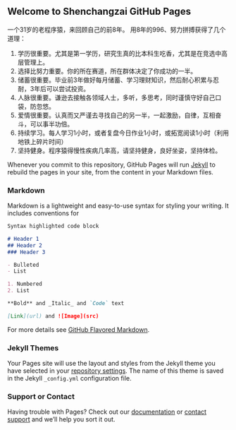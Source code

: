 ## Welcome to Shenchangzai GitHub Pages

一个31岁的老程序猿，来回顾自己的前8年。 用8年的996、努力拼搏获得了几个道理：

1. 学历很重要。尤其是第一学历，研究生真的比本科生吃香，尤其是在竞选中高层管理上。
2. 选择比努力重要。你的所在赛道，所在群体决定了你成功的一半。
3. 储蓄很重要。毕业前3年做好每月储蓄、学习理财知识，然后耐心积累与忍耐，3年后可以尝试投资。
4. 人脉很重要。谦逊去接触各领域人士，多听，多思考，同时谨慎守好自己口袋，防忽悠。
5. 爱情很重要。认真而又严谨去寻找自己的另一半，一起激励，自律，互相奋斗，可以事半功倍。
6. 持续学习。每人学习1小时，或者复盘今日作业1小时，或拓宽阅读1小时（利用地铁上碎片时间）
7. 坚持健身。程序猿得慢性疾病几率高，请坚持健身，良好坐姿，坚持体检。

Whenever you commit to this repository, GitHub Pages will run [Jekyll](https://jekyllrb.com/) to rebuild the pages in your site, from the content in your Markdown files.

### Markdown

Markdown is a lightweight and easy-to-use syntax for styling your writing. It includes conventions for

```markdown
Syntax highlighted code block

# Header 1
## Header 2
### Header 3

- Bulleted
- List

1. Numbered
2. List

**Bold** and _Italic_ and `Code` text

[Link](url) and ![Image](src)
```

For more details see [GitHub Flavored Markdown](https://guides.github.com/features/mastering-markdown/).

### Jekyll Themes

Your Pages site will use the layout and styles from the Jekyll theme you have selected in your [repository settings](https://github.com/shenchangzai/shenchangzai.github.io/settings/pages). The name of this theme is saved in the Jekyll `_config.yml` configuration file.

### Support or Contact

Having trouble with Pages? Check out our [documentation](https://docs.github.com/categories/github-pages-basics/) or [contact support](https://support.github.com/contact) and we’ll help you sort it out.
